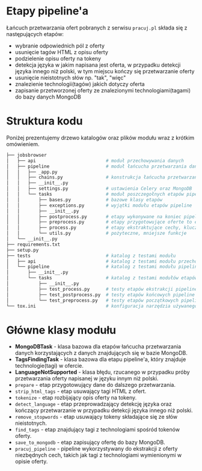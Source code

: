 # Etapy pipeline'a

Łańcuch przetwarzania ofert pobranych z serwisu `pracuj.pl` składa się
z następujących etapów:

-   wybranie odpowiednich pól z oferty
-   usunięcie tagów HTML z opisu oferty
-   podzielenie opisu oferty na tokeny
-   detekcja języka w jakim napisana jest oferta, w przypadku detekcji języka
    innego niż polski, w tym miejscu kończy się przetwarzanie oferty
-   usunięcie nieistotnych słów np. "tak", "więc"
-   znalezienie technologii(tagów) jakich dotyczy oferta
-   zapisanie przetworzonej oferty ze znalezionymi technologiami(tagami) do
    bazy danych MongoDB

# Struktura kodu

Poniżej prezentujemy drzewo katalogów oraz plików modułu wraz z krótkim
omówieniem.


```bash
├── jobsbrowser
│   ├── api                          # moduł przechowywania danych
│   ├── pipeline                     # moduł łańcucha przetwarzania danych
│   │   ├── _app.py
│   │   ├── chains.py                # konstrukcja łańcucha przetwarzania danych
│   │   ├── __init__.py
│   │   ├── settings.py              # ustawienia Celery oraz MongoDB
│   │   └── tasks                    # moduł poszczegołnych etapów pipeline
│   │       ├── bases.py             # bazowe klasy etapów
│   │       ├── exceptions.py        # wyjątki modułu etapów pipeline
│   │       ├── __init__.py
│   │       ├── postprocess.py       # etapy wykonywane na koniec pipeline
│   │       ├── preprocess.py        # etapy przygotowujące oferte to ekstrakcji cech
│   │       ├── process.py           # etapy ekstraktujące cechy, klucze z oferty
│   │       └── utils.py             # pożyteczne, mniejsze funkcje
│   └── __init__.py
├── requirements.txt
├── setup.py
├── tests                            # katalog z testami modułu
│   ├── api                          # katalog z testami modułu przechowywania danych
│   └── pipeline                     # katalog z testami modułu pipeline
│       ├── __init__.py
│       └── tasks                    # katalog z testami modułów etapów pipeline
│           ├── __init__.py
│           ├── test_process.py      # testy etapów ekstrakcji pipeline
│           ├── test_postprocess.py  # testy etapów końcowych pipeline
│           └── test_preprocess.py   # testy etapów początkowych pipeline
└── tox.ini                          # konfiguracja narzędzia używanego do testowania
```


# Główne klasy modułu

-   **MongoDBTask** - klasa bazowa dla etapów łańcucha przetwarzania danych
    korzystających z danych znajdujących się w bazie MongoDB.
-   **TagsFindingTask** - klasa bazowa dla etapu pipeline'a, który znajduje
    technologie(tagi) w ofercie.
-   **LanguageNotSupported** - klasa błędu, rzucanego w przypadku próby
    przetwarzania oferty napisanej w języku innym niż polski.
-   `prepare` - etap przygotowujący dane do dalszego przetwarzania.
-   `strip_html_tags` - etap usuwający tagi HTML z ofert.
-   `tokenize` - etap rozbijający opis oferty na tokeny.
-   `detect_language` - etap przeprowadzający detekcję języka
    oraz kończący przetwarzanie w przypadku detekcji języka innego niż polski.
-   `remove_stopwords` - etap usuwający tokeny składające się ze słów
    nieistotnych.
-   `find_tags` - etap znajdujący tagi z technologiami spośród tokenów oferty.
-   `save_to_mongodb` - etap zapisujący ofertę do bazy MongoDB.
-   `pracuj_pipeline` - pipeline wykorzystywany do ekstrakcji z oferty
    niezbędnych cech, takich jak tagi z technologiami wymienionymi w opisie
    oferty.
